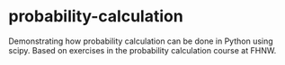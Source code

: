# probability-calculation
 
Demonstrating how probability calculation can be done in Python using scipy. Based on exercises in the probability calculation course at FHNW.
